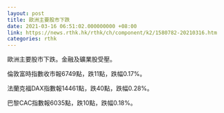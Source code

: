 ```yaml
---
layout: post
title: 歐洲主要股市下跌
date: 2021-03-16 06:51:02.000000000 +08:00
link: https://news.rthk.hk/rthk/ch/component/k2/1580782-20210316.htm
categories: rthk
---
```


歐洲主要股市下跌。金融及礦業股受壓。

倫敦富時指數收市報6749點，跌11點，跌幅0.17%。

法蘭克福DAX指數報14461點，跌40點，跌幅0.28%。

巴黎CAC指數報6035點，跌10點，跌幅0.18%。
